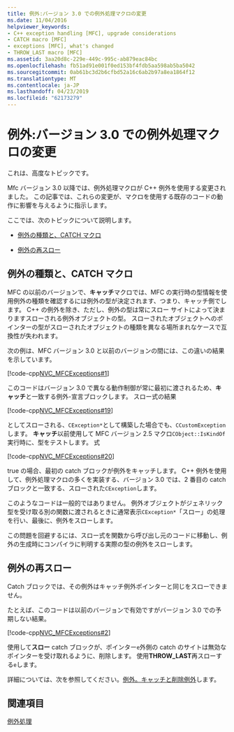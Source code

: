 ```yaml
---
title: 例外:バージョン 3.0 での例外処理マクロの変更
ms.date: 11/04/2016
helpviewer_keywords:
- C++ exception handling [MFC], upgrade considerations
- CATCH macro [MFC]
- exceptions [MFC], what's changed
- THROW_LAST macro [MFC]
ms.assetid: 3aa20d8c-229e-449c-995c-ab879eac84bc
ms.openlocfilehash: fb51ad91e001f0ed153bf4fdb5aa598ab5ba5042
ms.sourcegitcommit: 0ab61bc3d2b6cfbd52a16c6ab2b97a8ea1864f12
ms.translationtype: MT
ms.contentlocale: ja-JP
ms.lasthandoff: 04/23/2019
ms.locfileid: "62173279"
---
```

# <a name="exceptions-changes-to-exception-macros-in-version-30"></a>例外:バージョン 3.0 での例外処理マクロの変更

これは、高度なトピックです。

Mfc バージョン 3.0 以降では、例外処理マクロが C++ 例外を使用する変更されました。 この記事では、これらの変更が、マクロを使用する既存のコードの動作に影響を与えるように指示します。

ここでは、次のトピックについて説明します。

- [例外の種類と、CATCH マクロ](#_core_exception_types_and_the_catch_macro)

- [例外の再スロー](#_core_re.2d.throwing_exceptions)

##  <a name="_core_exception_types_and_the_catch_macro"></a> 例外の種類と、CATCH マクロ

MFC の以前のバージョンで、**キャッチ**マクロでは、MFC の実行時の型情報を使用例外の種類を確認するには例外の型が決定されます、つまり、キャッチ側でします。 C++ の例外を除き、ただし、例外の型は常にスロー サイトによって決まりますスローされる例外オブジェクトの型。 スローされたオブジェクトへのポインターの型がスローされたオブジェクトの種類を異なる場所まれなケースで互換性が失われます。

次の例は、MFC バージョン 3.0 と以前のバージョンの間には、この違いの結果を示しています。

[!code-cpp[NVC_MFCExceptions#1](../mfc/codesnippet/cpp/exceptions-changes-to-exception-macros-in-version-3-0_1.cpp)]

このコードはバージョン 3.0 で異なる動作制御が常に最初に渡されるため、**キャッチ**と一致する例外-宣言ブロックします。 スロー式の結果

[!code-cpp[NVC_MFCExceptions#19](../mfc/codesnippet/cpp/exceptions-changes-to-exception-macros-in-version-3-0_2.cpp)]

としてスローされる、`CException*`として構築した場合でも、`CCustomException`します。 **キャッチ**以前使用して MFC バージョン 2.5 マクロ`CObject::IsKindOf`実行時に、型をテストします。 式

[!code-cpp[NVC_MFCExceptions#20](../mfc/codesnippet/cpp/exceptions-changes-to-exception-macros-in-version-3-0_3.cpp)]

true の場合、最初の catch ブロックが例外をキャッチします。 C++ 例外を使用して、例外処理マクロの多くを実装する、バージョン 3.0 では、2 番目の catch ブロックと一致する、スローされた`CException`します。

このようなコードは一般的ではありません。 例外オブジェクトがジェネリック型を受け取る別の関数に渡されるときに通常表示`CException*`「スロー」の処理を行い、最後に、例外をスローします。

この問題を回避するには、スロー式を関数から呼び出し元のコードに移動し、例外の生成時にコンパイラに判明する実際の型の例外をスローします。

##  <a name="_core_re.2d.throwing_exceptions"></a> 例外の再スロー

Catch ブロックでは、その例外はキャッチ例外ポインターと同じをスローできません。

たとえば、このコードは以前のバージョンで有効ですがバージョン 3.0 での予期しない結果。

[!code-cpp[NVC_MFCExceptions#2](../mfc/codesnippet/cpp/exceptions-changes-to-exception-macros-in-version-3-0_4.cpp)]

使用して**スロー** catch ブロックが、ポインター`e`外側の catch のサイトは無効なポインターを受け取れるように、削除します。 使用**THROW_LAST**再スローする`e`します。

詳細については、次を参照してください。[例外。キャッチと削除例外](../mfc/exceptions-catching-and-deleting-exceptions.md)します。

## <a name="see-also"></a>関連項目

[例外処理](../mfc/exception-handling-in-mfc.md)
